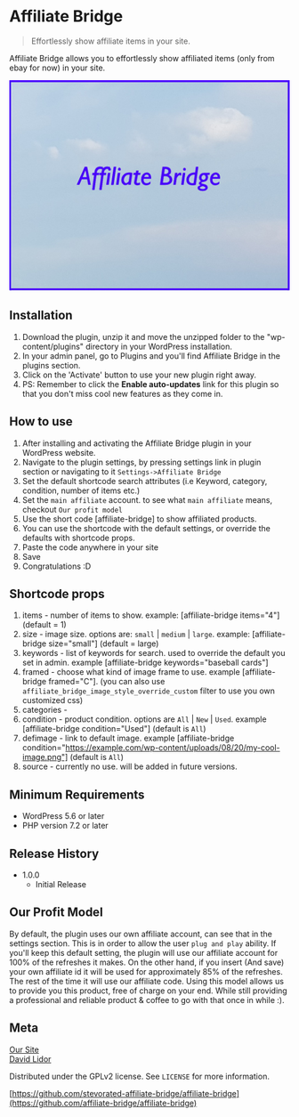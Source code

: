 # Affiliate Bridge
> Effortlessly show affiliate items in your site.

Affiliate Bridge allows you to effortlessly show affiliated items (only from ebay for now) in your site.

![](assets/images/affiliate-bridge-default-image.jpg)

## Installation

1. Download the plugin, unzip it and move the unzipped folder to the "wp-content/plugins" directory in your WordPress installation.
2. In your admin panel, go to Plugins and you'll find Affiliate Bridge in the plugins section.
3. Click on the 'Activate' button to use your new plugin right away.
4. PS: Remember to click the **Enable auto-updates** link for this plugin so that you don't miss cool new features as they come in.

## How to use

1. After installing and activating the Affiliate Bridge plugin in your WordPress website.
2. Navigate to the plugin settings, by pressing settings link in plugin section or navigating to it `Settings->Affiliate Bridge`
3. Set the default shortcode search attributes (i.e Keyword, category, condition, number of items etc.)
4. Set the `main affiliate` account. to see what `main affiliate` means, checkout `Our profit model`
5. Use the short code [affiliate-bridge] to show affiliated products.
6. You can use the shortcode with the default settings, or override the defaults with shortcode props.
7. Paste the code anywhere in your site
8. Save
9. Congratulations :D

## Shortcode props

1. items - number of items to show. example: [affiliate-bridge items="4"] (default = 1)
2. size - image size. options are: `small` | `medium` | `large`. example: [affiliate-bridge size="small"] (default = large)
3. keywords - list of keywords for search. used to override the default you set in admin. example [affiliate-bridge keywords="baseball cards"]
4. framed - choose what kind of image frame to use.  example [affiliate-bridge framed="C"]. (you can also use `affiliate_bridge_image_style_override_custom` filter to use you own customized css)
5. categories -
6. condition - product condition. options are `All` | `New` | `Used`. example [affiliate-bridge condition="Used"] (default is `All`)
7. defimage - link to default image. example [affiliate-bridge condition="https://example.com/wp-content/uploads/08/20/my-cool-image.png"] (default is `All`)
8. source - currently no use. will be added in future versions.

## Minimum Requirements

* WordPress 5.6 or later
* PHP version 7.2 or later

## Release History

* 1.0.0
    * Initial Release

## Our Profit Model

By default, the plugin uses our own affiliate account, can see that in the settings section. 
This is in order to allow the user `plug and play` ability.
If you'll keep this default setting, the plugin will use our affiliate account for 100% of the refreshes it makes.
On the other hand, if you insert (And save) your own affiliate id it will be used for approximately 85% of the refreshes. 
The rest of the time it will use our affiliate code.
Using this model allows us to provide you this product, free of charge on your end. 
While still providing a professional and reliable product & coffee to go with that once in while :).

## Meta

[Our Site](https://affiliate-bridge.com/)  
[David Lidor](https://www.bicycle.com/)  
  
Distributed under the GPLv2 license. See ``LICENSE`` for more information.

[https://github.com/stevorated-affiliate-bridge/affiliate-bridge](https://github.com/affiliate-bridge/affiliate-bridge)